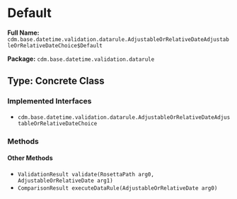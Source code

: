 # Default

**Full Name:** `cdm.base.datetime.validation.datarule.AdjustableOrRelativeDateAdjustableOrRelativeDateChoice$Default`

**Package:** `cdm.base.datetime.validation.datarule`

## Type: Concrete Class

### Implemented Interfaces

- `cdm.base.datetime.validation.datarule.AdjustableOrRelativeDateAdjustableOrRelativeDateChoice`

### Methods

#### Other Methods

- `ValidationResult validate(RosettaPath arg0, AdjustableOrRelativeDate arg1)`
- `ComparisonResult executeDataRule(AdjustableOrRelativeDate arg0)`

